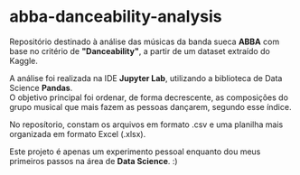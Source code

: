 # abba-danceability-analysis

Repositório destinado à análise das músicas da banda sueca **ABBA** com base no critério de **"Danceability"**, a partir de um dataset extraído do Kaggle.

A análise foi realizada na IDE **Jupyter Lab**, utilizando a biblioteca de Data Science **Pandas**.  
O objetivo principal foi ordenar, de forma decrescente, as composições do grupo musical que mais fazem as pessoas dançarem, segundo esse índice.

No reposítorio, constam os arquivos em formato .csv e uma planilha mais organizada em formato Excel (.xlsx).

Este projeto é apenas um experimento pessoal enquanto dou meus primeiros passos na área de **Data Science**. :)
